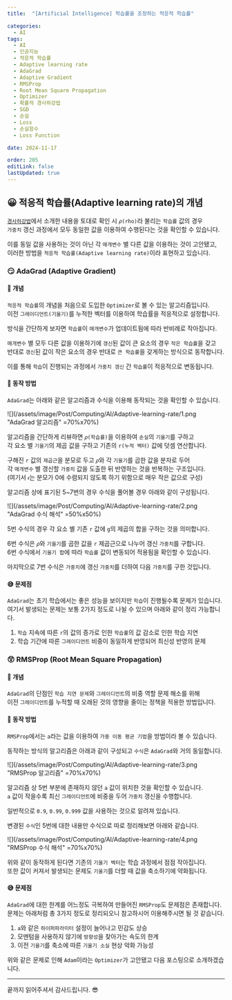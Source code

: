 ```yaml
---
title:  "[Artificial Intelligence] 학습률을 조정하는 적응적 학습률"

categories:
  - AI
tags:
  - AI
  - 인공지능
  - 적응적 학습률
  - Adaptive learning rate
  - AdaGrad
  - Adaptive Gradient
  - RMSProp
  - Root Mean Square Propagation
  - Optimizer
  - 확률적 경사하강법
  - SGD
  - 손실
  - Loss
  - 손실함수
  - Loss Function

date: 2024-11-17

order: 205
editLink: false
lastUpdated: true
---
```


## 😀 적응적 학습률(Adaptive learning rate)의 개념
[`경사하강법`](/posts/Computing/AI/Gradient-descent)에서 소개한 내용을 토대로 확인 시 `𝜌(rho)`라 불리는 `학습률` 값의 경우  
`가중치` 갱신 과정에서 모두 동일한 값을 이용하여 수행된다는 것을 확인할 수 있습니다.

이를 동일 값을 사용하는 것이 아닌 각 `매개변수` 별 다른 값을 이용하는 것이 고안됐고,  
이러한 방법을 `적응적 학습률(Adaptive learning rate)`이라 표현하고 있습니다.

### 😏 AdaGrad (Adaptive Gradient)
#### 🤔 개념
`적응적 학습률`의 개념을 처음으로 도입한 `Optimizer`로 볼 수 있는 알고리즘입니다.  
이전 `그레이디언트(기울기)`를 누적한 벡터를 이용하여 학습률을 적응적으로 설정합니다. 

방식을 간단하게 보자면 `학습률`이 `매개변수`가 업데이트됨에 따라 반비례로 작아집니다.  

`매개변수` 별 모두 다른 값을 이용하기에 `갱신`된 값이 큰 요소의 경우 `작은 학습률`을 갖고  
반대로 `갱신`된 값이 작은 요소의 경우 반대로 `큰 학습률`을 갖게하는 방식으로 동작합니다.

이를 통해 `학습`이 진행되는 과정에서 `가중치 갱신` 간 `학습률`이 적응적으로 변동됩니다.  

#### 🦾 동작 방법
`AdaGrad`는 아래와 같은 알고리즘과 수식을 이용해 동작되는 것을 확인할 수 있습니다.

![](/assets/image/Post/Computing/AI/Adaptive-learning-rate/1.png "AdaGrad 알고리즘" =70%x70%)

알고리즘을 간단하게 리뷰하면 `𝜌(학습률)`을 이용하여 `손실`의 `기울기`를 구하고  
각 요소 별 `기울기`의 제곱 값을 구하고 기존의 `r(누적 벡터)` 값에 덧셈 연산합니다.

구해진 `r` 값의 `제곱근`을 분모로 두고 `𝜌`와 각 `기울기`를 곱한 값을 분자로 두어  
각 `매개변수` 별 갱신할 `가중치` 값을 도출한 뒤 반영하는 것을 반복하는 구조입니다.  
(여기서 `𝜖`는 분모가 0에 수렴되지 않도록 하기 위함으로 매우 작은 값으로 구성)

알고리즘 상에 표기된 5~7번의 경우 수식을 풀어볼 경우 아래와 같이 구성됩니다.

![](/assets/image/Post/Computing/AI/Adaptive-learning-rate/2.png "AdaGrad 수식 해석" =50%x50%)

5번 수식의 경우 각 요소 별 기존 `r` 값에 `g`의 제곱의 합을 구하는 것을 의미합니다.

6번 수식은 `𝜌`와 `기울기`를 곱한 값을 `r` 제곱근으로 나누어 갱신 `가중치`를 구합니다.  
6번 수식에서 `기울기 합`에 따라 `학습률` 값이 변동되어 적용됨을 확인할 수 있습니다.

마지막으로 7번 수식은 `가중치`에 갱신 `가중치`를 더하여 다음 `가중치`를 구한 것입니다.

#### 😅 문제점
`AdaGrad`는 초기 학습에서는 좋은 성능을 보이지만 `학습`이 진행될수록 문제가 있습니다.  
여기서 발생되는 문제는 보통 2가지 정도로 나뉠 수 있으며 아래와 같이 정리 가능합니다.

1. `학습` 지속에 따른 `r`의 값의 증가로 인한 `학습률`의 값 감소로 인한 학습 지연
2. 학습 기간에 따른 `그레이디언트` 비중이 동일하게 반영되어 최신성 반영의 문제

### 😲 RMSProp (Root Mean Square Propagation)
#### 🤔 개념
`AdaGrad`의 단점인 `학습 지연 문제`와 `그레이디언트`의 비중 역할 문제 해소를 위해  
이전 `그레이디언트`를 누적할 때 오래된 것의 영향을 줄이는 정책을 적용한 방법입니다.

#### 🦾 동작 방법
`RMSProp`에서는 `a`라는 값을 이용하여 `가중 이동 평균 기법`을 방법이라 볼 수 있습니다.

동작하는 방식의 알고리즘은 아래과 같이 구성되고 `수식`은 `AdaGrad`와 거의 동일합니다.

![](/assets/image/Post/Computing/AI/Adaptive-learning-rate/3.png "RMSProp 알고리즘" =70%x70%)

알고리즘 상 5번 부분에 존재하지 않던 `a` 값이 위치한 것을 확인할 수 있습니다.  
`a` 값이 작을수록 최신 `그레이디언트`에 비중을 두어 `가중치` 갱신을 수행합니다.

일반적으로 `0.9`, `0.99`, `0.999` 값을 사용하는 것으로 알려져 있습니다.

변경된 `수식`인 5번에 대한 내용만 수식으로 따로 정리해보면 아래와 같습니다.

![](/assets/image/Post/Computing/AI/Adaptive-learning-rate/4.png "RMSProp 수식 해석" =70%x70%)

위와 같이 동작하게 된다면 기존의 `기울기 벡터`는 학습 과정에서 점점 작아집니다.  
또한 값이 커져서 발생되는 문제도 `기울기`를 더할 때 값을 축소하기에 약화됩니다.

#### 😅 문제점
`AdaGrad`에 대한 한계를 어느정도 극복하여 만들어진 `RMSProp`도 문제점은 존재합니다.  
문제는 아래처럼 총 3가지 정도로 정리되오니 참고하시어 이용해주시면 될 것 같습니다.

1. `a`와 같은 `하이퍼파라미터` 설정이 늘어나고 민감도 상승
2. 모멘텀을 사용하지 않기에 `방향성`을 찾아가는 속도의 한계
3. 이전 `기울기`를 축소에 따른 `기울기 소실` 현상 악화 가능성

위와 같은 문제로 인해 `Adam`이라는 `Optimizer`가 고안됐고 다음 포스팅으로 소개하겠습니다.

- - -

끝까지 읽어주셔서 감사드립니다. 😎